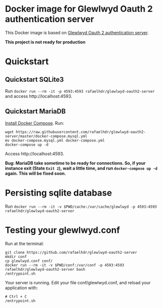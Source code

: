# Docker image for Glewlwyd Oauth 2 authentication server

This Docker image is based on [Glewlwyd Oauth 2 authentication server](https://github.com/babelouest/glewlwyd).

**This project is not ready for production**

# Quickstart

## Quickstart SQLite3

Run `docker run --rm -it -p 4593:4593 rafaelhdr/glewlwyd-oauth2-server` and access http://localhost:4593.

## Quickstart MariaDB

[Install Docker Compose](https://docs.docker.com/compose/install/). Run:

```
wget https://raw.githubusercontent.com/rafaelhdr/glewlwyd-oauth2-server/master/docker-compose.mysql.yml
mv docker-compose.mysql.yml docker-compose.yml
docker-compose up -d
```

Access http://localhost:4593.

**Bug: MariaDB take sometime to be ready for connections. So, if your instance exit (State `Exit 2`), wait a little time, and run `docker-compose up -d` again. This will be fixed soon.**

# Persisting sqlite database

Run `docker run --rm -it -v $PWD/cache:/var/cache/glewlwyd -p 4593:4593 rafaelhdr/glewlwyd-oauth2-server`

# Testing your glewlwyd.conf

Run at the terminal:

```
git clone https://github.com/rafaelhdr/glewlwyd-oauth2-server
mkdir conf
cp glewlwyd.conf conf/
docker run --rm -it -v $PWD/conf:/var/conf -p 4593:4593 rafaelhdr/glewlwyd-oauth2-server bash
/entrypoint.sh
```

Your server is running. Edit your file conf/glewlwyd.conf, and reload your application with:

```
# Ctrl + C
/entrypoint.sh
```
